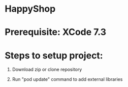 # HappyShop

# Prerequisite: XCode 7.3

# Steps to setup project:

1) Download zip or clone repository

2) Run "pod update" command to add external libraries
